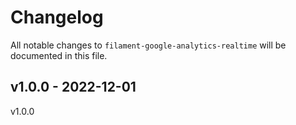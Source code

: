 # Changelog

All notable changes to `filament-google-analytics-realtime` will be documented in this file.

## v1.0.0 - 2022-12-01

v1.0.0
